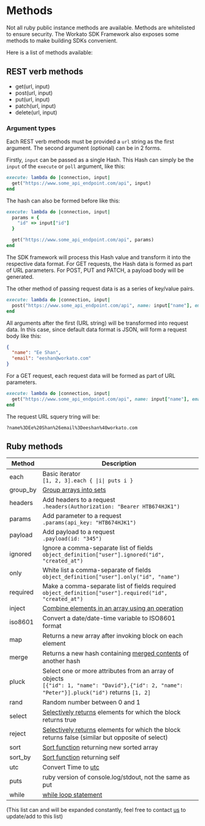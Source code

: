 # Methods

Not all ruby public instance methods are available. Methods are whitelisted to ensure security. The Workato SDK Framework also exposes some methods to make building SDKs convenient.

Here is a list of methods available:

## REST verb methods
- get(url, input)
- post(url, input)
- put(url, input)
- patch(url, input)
- delete(url, input)

### Argument types
Each REST verb methods must be provided a `url` string as the first argument. The second argument (optional) can be in 2 forms.

Firstly, `input` can be passed as a single Hash. This Hash can simply be the `input` of the `execute` or `poll` argument, like this:

```ruby
execute: lambda do |connection, input|
  get("https://www.some_api_endpoint.com/api", input)
end
```

The hash can also be formed before like this:

```ruby
execute: lambda do |connection, input|
  params = {
    "id" => input["id"]
  }

  get("https://www.some_api_endpoint.com/api", params)
end
```

The SDK framework will process this Hash value and transform it into the respective data format. For GET requests, the Hash data is formed as part of URL parameters. For POST, PUT and PATCH, a payload body will be generated.

The other method of passing request data is as a series of key/value pairs.

```ruby
execute: lambda do |connection, input|
  post("https://www.some_api_endpoint.com/api", name: input["name"], email: input["email"])
end
```

All arguments after the first (URL string) will be transformed into request data. In this case, since default data format is JSON, will form a request body like this:

```json
{
  "name": "Ee Shan",
  "email": "eeshan@workato.com"
}
```

For a GET request, each request data will be formed as part of URL parameters.

```ruby
execute: lambda do |connection, input|
  get("https://www.some_api_endpoint.com/api", name: input["name"], email: input["email"])
end
```

The request URL squery tring will be:

`?name%3DEe%20Shan%26email%3Deeshan%40workato.com`

## Ruby methods

Method | Description
--- | ----------
each | Basic iterator<br>`[1, 2, 3].each { \|i\| puts i }`
group_by | [Group arrays into sets](http://apidock.com/rails/Enumerable/group_by)
headers | Add headers to a request<br>`.headers(Authorization: "Bearer HTB674HJK1")`
params | Add parameter to a request<br>`.params(api_key: "HTB674HJK1")`
payload | Add payload to a request<br>`.payload(id: "345")`
ignored | Ignore a comma-separate list of fields<br>`object_definition["user"].ignored("id", "created_at")`
only | White list a comma-separate  of fields<br>`object_definition["user"].only("id", "name")`
required | Make a comma-separate list of fields required<br>`object_definition["user"].required("id", "created_at")`
inject | [Combine elements in an array using an operation](http://apidock.com/ruby/Enumerable/inject)
iso8601 | Convert a date/date-time variable to ISO8601 format
map | Returns a new array after invoking block on each element
merge | Returns a new hash containing [merged contents](https://ruby-doc.org/core-2.2.0/Hash.html#method-i-merge) of another hash
pluck | Select one or more attributes from an array of objects<br>`[{"id": 1, "name": "David"},{"id": 2, "name": "Peter"}].pluck("id")` returns `[1, 2]`
rand | Random number between 0 and 1
select | [Selectively returns](http://apidock.com/ruby/v1_9_3_392/Array/select) elements for which the block returns true
reject | [Selectively returns](http://apidock.com/ruby/v1_9_3_392/Array/reject) elements for which the block returns false (similar but opposite of select)
sort | [Sort function](http://apidock.com/ruby/Array/sort) returning new sorted array
sort_by | [Sort function](http://apidock.com/ruby/v1_9_3_392/Array/sort_by) returning self
utc | Convert Time to [utc](http://ruby-doc.org/core-2.2.0/Time.html#method-c-utc)
puts | ruby version of console.log/stdout, not the same as put
while | [while loop statement](https://www.tutorialspoint.com/ruby/ruby_loops.htm)

(This list can and will be expanded constantly, feel free to contact [us](support@workato.com) to update/add to this list)
